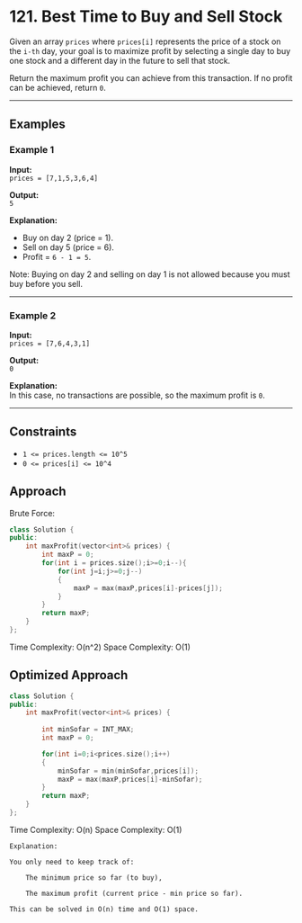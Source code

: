 # 121. Best Time to Buy and Sell Stock

Given an array `prices` where `prices[i]` represents the price of a stock on the `i-th` day, your goal is to maximize profit by selecting a single day to buy one stock and a different day in the future to sell that stock.

Return the maximum profit you can achieve from this transaction. If no profit can be achieved, return `0`.

---

## Examples

### Example 1
**Input:**  
`prices = [7,1,5,3,6,4]`  

**Output:**  
`5`  

**Explanation:**  
- Buy on day 2 (price = 1).  
- Sell on day 5 (price = 6).  
- Profit = `6 - 1 = 5`.  

Note: Buying on day 2 and selling on day 1 is not allowed because you must buy before you sell.

---

### Example 2
**Input:**  
`prices = [7,6,4,3,1]`  

**Output:**  
`0`  

**Explanation:**  
In this case, no transactions are possible, so the maximum profit is `0`.

---


## Constraints
- `1 <= prices.length <= 10^5`
- `0 <= prices[i] <= 10^4`


## Approach
Brute Force:

```cpp
class Solution {
public:
    int maxProfit(vector<int>& prices) {
        int maxP = 0;
        for(int i = prices.size();i>=0;i--){
            for(int j=i;j>=0;j--)
            {
                maxP = max(maxP,prices[i]-prices[j]);
            }
        }
        return maxP;
    }
};
```
Time Complexity: O(n^2)
Space Complexity: O(1)

## Optimized Approach
```cpp
class Solution {
public:
    int maxProfit(vector<int>& prices) {
       
        int minSofar = INT_MAX;
        int maxP = 0;

        for(int i=0;i<prices.size();i++)
        {
            minSofar = min(minSofar,prices[i]);
            maxP = max(maxP,prices[i]-minSofar);
        }
        return maxP;
    }
};
```
Time Complexity: O(n)
Space Complexity: O(1)

```
Explanation:

You only need to keep track of:

    The minimum price so far (to buy),

    The maximum profit (current price - min price so far).

This can be solved in O(n) time and O(1) space.
```
